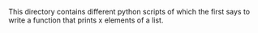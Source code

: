 This directory contains different python scripts of which the first says to write a function that prints x elements of a list.
